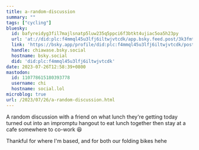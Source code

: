 ```yaml
---
title: a-random-discussion
summary: ""
tags: ["cycling"]
bluesky:
  id: bafyreidyg3fil7majlsnatp5luw235q5ppci6f3btkt4ujiac5oa5h23py
  url: 'at://did:plc:f4mmql45u3lfj6iltwjvtcdk/app.bsky.feed.post/3k3fmttrvyd2u'
  link: 'https://bsky.app/profile/did:plc:f4mmql45u3lfj6iltwjvtcdk/post/3k3fmttrvyd2u'
  handle: chiawase.bsky.social
  hostname: bsky.social
  did: 'did:plc:f4mmql45u3lfj6iltwjvtcdk'
date: 2023-07-26T12:58:39+0800
mastodon:
  id: 110778615180393778
  username: chi
  hostname: social.lol
microblog: true
url: /2023/07/26/a-random-discussion.html
---
```


A random discussion with a friend on what lunch they're getting today turned out into an impromptu hangout to eat lunch together then stay at a cafe somewhere to co-work 😆

Thankful for where I'm based, and for both our folding bikes hehe
